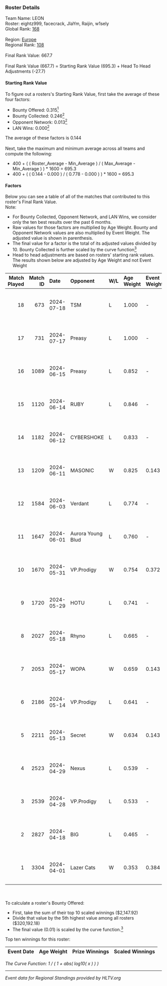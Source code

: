 ### Roster Details<br />
Team Name: LEON<br />
Roster: eightz999, facecrack, JIaYm, Raijin, w1sely<br />
Global Rank: [168](../standings_global.md)<br />
<br />
Region: [Europe]( ../standings_europe.md)<br />
Regional Rank: [108]( ../standings_europe.md)<br />
<br />
Final Rank Value:  667.7<br />
<br />
Final Rank Value (667.7) = Starting Rank Value (695.3) + Head To Head Adjustments (-27.7)<br />

#### Starting Rank Value<br />
To figure out a rosters's Starting Rank Value, first take the average of these four factors:<br />
- Bounty Offered: 0.315[<sup>1</sup>](#table2)
- Bounty Collected: 0.246[<sup>2</sup>](#table1)
- Opponent Network: 0.013[<sup>2</sup>](#table1)
- LAN Wins: 0.000[<sup>2</sup>](#table1)

The average of these factors is 0.144<br />
<br />
Next, take the maximum and minimum average across all teams and compute the following:<br />
- 400 + ( ( Roster_Average - Min_Average ) / ( Max_Average - Min_Average ) ) * 1600 = 695.3
- 400 + ( ( 0.144 - 0.000 ) / ( 0.778 - 0.000 ) ) * 1600 = 695.3


#### Factors<br />
Below you can see a table of all of the matches that contributed to this roster's Final Rank Value.<br />
Note:<br />

- For Bounty Collected, Opponent Network, and LAN Wins, we consider only the ten best results over the past 6 months.
- Raw values for those factors are multiplied by Age Weight. Bounty and Opponent Network values are also multiplied by Event Weight. The adjusted value is shown in parenthesis.
- The final value for a factor is the total of its adjusted values divided by 10. Bounty Collected is further scaled by the curve function[<sup>3</sup>](#curveFunction)
- Head to head adjustments are based on rosters' starting rank values. The results shown below are adjusted by Age Weight and not Event Weight
<span id="table1"></span><br />


| Match Played | Match ID | Date       | Opponent          | W/L | Age Weight | Event Weight | Bounty Collected | Opponent Network | LAN Wins  | H2H Adj. | Roster                                      |
| -: | -: | :- | :- | :- | :- | :- | :- | :- | :- | -: | :- |
|           18 |      673 | 2024-07-18 | TSM               | L   | 1.000      | -            | -                | -                | -         |    -3.25 | eightz999, facecrack, JIaYm, Raijin, w1sely |
|           17 |      731 | 2024-07-17 | Preasy            | L   | 1.000      | -            | -                | -                | -         |   -11.07 | eightz999, facecrack, JIaYm, Raijin, w1sely |
|           16 |     1089 | 2024-06-15 | Preasy            | L   | 0.852      | -            | -                | -                | -         |    -9.60 | eightz999, facecrack, JIaYm, Raijin, w1sely |
|           15 |     1120 | 2024-06-14 | RUBY              | L   | 0.846      | -            | -                | -                | -         |    -6.11 | eightz999, facecrack, JIaYm, Raijin, w1sely |
|           14 |     1182 | 2024-06-12 | CYBERSHOKE        | L   | 0.833      | -            | -                | -                | -         |    -6.78 | eightz999, facecrack, JIaYm, Raijin, w1sely |
|           13 |     1209 | 2024-06-11 | MASONIC           | W   | 0.825      | 0.143        | 0.009 (0.001)    | 0.081 (0.010)    | 0 (0.000) |    15.55 | eightz999, facecrack, JIaYm, Raijin, w1sely |
|           12 |     1584 | 2024-06-03 | Verdant           | L   | 0.774      | -            | -                | -                | -         |    -5.57 | eightz999, facecrack, JIaYm, Raijin, w1sely |
|           11 |     1647 | 2024-06-01 | Aurora Young Blud | L   | 0.760      | -            | -                | -                | -         |    -6.16 | eightz999, facecrack, JIaYm, Raijin, w1sely |
|           10 |     1670 | 2024-05-31 | VP.Prodigy        | W   | 0.754      | 0.372        | 0.025 (0.007)    | 0.383 (0.107)    | 0 (0.000) |    18.62 | eightz999, facecrack, JIaYm, Raijin, w1sely |
|            9 |     1720 | 2024-05-29 | HOTU              | L   | 0.741      | -            | -                | -                | -         |   -12.09 | eightz999, facecrack, JIaYm, Raijin, w1sely |
|            8 |     2027 | 2024-05-18 | Rhyno             | L   | 0.665      | -            | -                | -                | -         |    -3.52 | eightz999, facecrack, JIaYm, Raijin, w1sely |
|            7 |     2053 | 2024-05-17 | WOPA              | W   | 0.659      | 0.143        | 0.001 (0.000)    | 0.121 (0.011)    | 0 (0.000) |     8.42 | eightz999, facecrack, JIaYm, Raijin, w1sely |
|            6 |     2186 | 2024-05-14 | VP.Prodigy        | L   | 0.641      | -            | -                | -                | -         |    -5.35 | eightz999, facecrack, JIaYm, Raijin, w1sely |
|            5 |     2211 | 2024-05-13 | Secret            | W   | 0.634      | 0.143        | 0.000 (0.000)    | 0.055 (0.005)    | 0 (0.000) |     6.17 | eightz999, facecrack, JIaYm, Raijin, w1sely |
|            4 |     2523 | 2024-04-29 | Nexus             | L   | 0.539      | -            | -                | -                | -         |    -5.07 | eightz999, facecrack, JIaYm, Raijin, w1sely |
|            3 |     2539 | 2024-04-28 | VP.Prodigy        | L   | 0.533      | -            | -                | -                | -         |    -4.62 | eightz999, facecrack, JIaYm, Raijin, w1sely |
|            2 |     2827 | 2024-04-18 | BIG               | L   | 0.465      | -            | -                | -                | -         |    -0.51 | eightz999, facecrack, JIaYm, Raijin, w1sely |
|            1 |     3304 | 2024-04-01 | Lazer Cats        | W   | 0.353      | 0.384        | 0.002 (0.000)    | 0.000 (0.000)    | 0 (0.000) |     3.25 | eightz999, facecrack, JIaYm, Raijin, w1sely |

<br />
<span id="table2"></span><br />
To calculate a roster's Bounty Offered:<br />

- First, take the sum of their top 10 scaled winnings ($2,147.92)
- Divide that value by the 5th highest value among all rosters ($320,192.18)
- The final value (0.01) is scaled by the curve function.[<sup>3</sup>](#curveFunction)

Top ten winnings for this roster:<br />

| Event Date | Age Weight | Prize Winnings | Scaled Winnings |
| :- | -: | :- | :- |


<span id="curveFunction"></span>_The Curve Function: 1 / ( 1 + abs( log10( x ) ) )_<br />

---
_Event data for Regional Standings provided by HLTV.org_<br />

